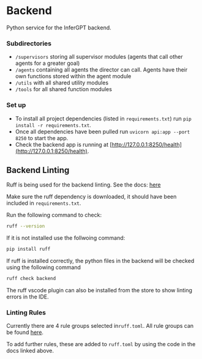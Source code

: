 # Backend

Python service for the InferGPT backend.

### Subdirectories
- `/supervisors` storing all supervisor modules (agents that call other agents for a greater goal)
- `/agents` containing all agents the director can call. Agents have their own functions stored within the agent module
- `/utils` with all shared utility modules
- `/tools` for all shared function modules

### Set up
- To install all project dependencies (listed in `requirements.txt`) run `pip install -r requirements.txt`.
- Once all dependencies have been pulled run `uvicorn api:app --port 8250` to start the app. 
- Check the backend app is running at [http://127.0.0.1:8250/health](http://127.0.0.1:8250/health).

## Backend Linting

Ruff is being used for the backend linting. See the docs: [here](https://docs.astral.sh/ruff/)

Make sure the ruff dependency is downloaded, it should have been included in `requirements.txt`.

Run the following command to check:

```bash
ruff --version
```

If it is not installed use the follwoing command:

```bash
pip install ruff
```

If ruff is installed correctly, the python files in the backend will be checked using the following command

```bash
ruff check backend
```

The ruff vscode plugin can also be installed from the store to show linting errors in the IDE.

### Linting Rules

Currently there are 4 rule groups selected in`ruff.toml`. All rule groups can be found [here](https://docs.astral.sh/ruff/rules/).

To add further rules, these are added to `ruff.toml` by using the code in the docs linked above.
